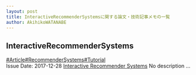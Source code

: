 ```yaml
---
layout: post
title: InteractiveRecommenderSystemsに関する論文・技術記事メモの一覧
author: AkihikoWATANABE
---
```

## InteractiveRecommenderSystems
<div class="visible-content">
<a class="button" href="articles/Article.html">#Article</a><a class="button" href="articles/RecommenderSystems.html">#RecommenderSystems</a><a class="button" href="articles/Tutorial.html">#Tutorial</a><br><span class="issue_date">Issue Date: 2017-12-28</span>
<a href="https://github.com/AkihikoWatanabe/paper_notes/issues/29">Interactive Recommender Systems</a>
<span class="snippet">No description ...</span>
</div>
